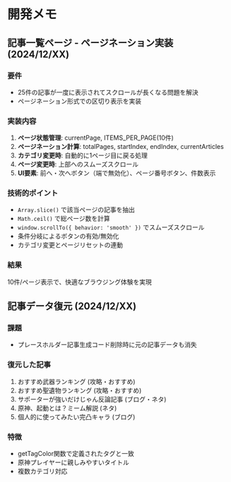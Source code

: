 # 開発メモ

## 記事一覧ページ - ページネーション実装 (2024/12/XX)

### 要件
- 25件の記事が一度に表示されてスクロールが長くなる問題を解決
- ページネーション形式での区切り表示を実装

### 実装内容
1. **ページ状態管理**: currentPage, ITEMS_PER_PAGE(10件)
2. **ページネーション計算**: totalPages, startIndex, endIndex, currentArticles
3. **カテゴリ変更時**: 自動的に1ページ目に戻る処理
4. **ページ変更時**: 上部へのスムーズスクロール
5. **UI要素**: 前へ・次へボタン（端で無効化）、ページ番号ボタン、件数表示

### 技術的ポイント
- `Array.slice()` で該当ページの記事を抽出
- `Math.ceil()` で総ページ数を計算
- `window.scrollTo({ behavior: 'smooth' })` でスムーズスクロール
- 条件分岐によるボタンの有効/無効化
- カテゴリ変更とページリセットの連動

### 結果
10件/ページ表示で、快適なブラウジング体験を実現

## 記事データ復元 (2024/12/XX)

### 課題
- プレースホルダー記事生成コード削除時に元の記事データも消失

### 復元した記事
1. おすすめ武器ランキング (攻略・おすすめ)
2. おすすめ聖遺物ランキング (攻略・おすすめ)  
3. サポーターが強いだけじゃん反論記事 (ブログ・ネタ)
4. 原神、起動とは？ミーム解説 (ネタ)
5. 個人的に使ってみたい完凸キャラ (ブログ)

### 特徴
- getTagColor関数で定義されたタグと一致
- 原神プレイヤーに親しみやすいタイトル
- 複数カテゴリ対応
